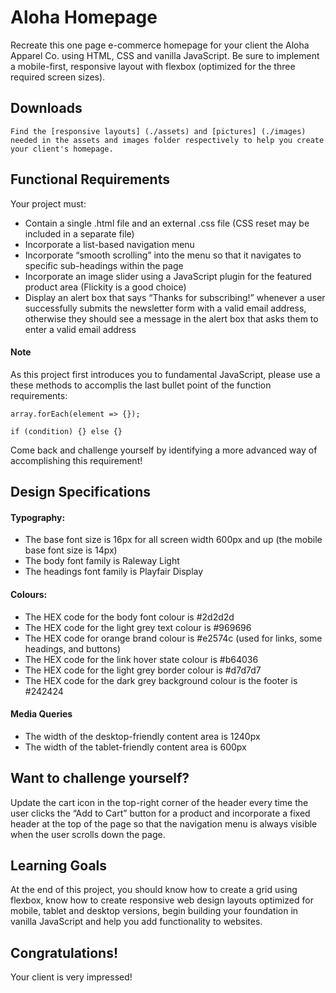 # Aloha Homepage
Recreate this one page e-commerce homepage for your client the Aloha Apparel Co. using HTML, CSS and vanilla JavaScript. Be sure to implement a mobile-first, responsive layout with flexbox (optimized for the three required screen sizes).

## Downloads
```Find the [responsive layouts] (./assets) and [pictures] (./images) needed in the assets and images folder respectively to help you create your client's homepage.```

## Functional Requirements
Your project must:

* Contain a single .html file and an external .css file (CSS reset may be included in a separate file)
* Incorporate a list-based navigation menu
* Incorporate “smooth scrolling” into the menu so that it navigates to specific sub-headings within the page
* Incorporate an image slider using a JavaScript plugin for the featured product area (Flickity is a good choice)
* Display an alert box that says “Thanks for subscribing!” whenever a user successfully submits the newsletter form with a valid email address, otherwise they should see a message in the alert box that asks them to enter a valid email address

#### Note
As this project first introduces you to fundamental JavaScript, please use a these methods to accomplis the last bullet point of the function requirements:

```array.forEach(element => {});```

```if (condition) {} else {}```

Come back and challenge yourself by identifying a more advanced way of accomplishing this requirement!

## Design Specifications

#### Typography:

* The base font size is 16px for all screen width 600px and up (the mobile base font size is 14px)
* The body font family is Raleway Light
* The headings font family is Playfair Display

#### Colours:

* The HEX code for the body font colour is #2d2d2d
* The HEX code for the light grey text colour is #969696
* The HEX code for orange brand colour is #e2574c (used for links, some headings, and buttons)
* The HEX code for the link hover state colour is #b64036
* The HEX code for the light grey border colour is #d7d7d7
* The HEX code for the dark grey background colour is the footer is #242424

#### Media Queries

* The width of the desktop-friendly content area is 1240px
* The width of the tablet-friendly content area is 600px

## Want to challenge yourself?
Update the cart icon in the top-right corner of the header every time the user clicks the “Add to Cart” button for a product and incorporate a fixed header at the top of the page so that the navigation menu is always visible when the user scrolls down the page.

## Learning Goals
At the end of this project, you should know how to create a grid using flexbox, know how to create responsive web design layouts optimized for mobile, tablet and desktop versions, begin building your foundation in vanilla JavaScript and help you add functionality to websites.

## Congratulations! 
Your client is very impressed!